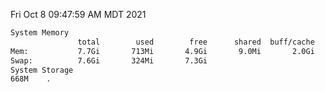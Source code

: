 Fri Oct  8 09:47:59 AM MDT 2021
```bash
System Memory
               total        used        free      shared  buff/cache   available
Mem:           7.7Gi       713Mi       4.9Gi       9.0Mi       2.0Gi       6.7Gi
Swap:          7.6Gi       324Mi       7.3Gi
System Storage
668M	.
```
